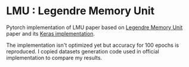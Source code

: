 # LMU : Legendre Memory Unit
Pytorch implementation of LMU paper based on [Legendre Memory Unit](https://papers.nips.cc/paper/9689-legendre-memory-units-continuous-time-representation-in-recurrent-neural-networks.pdf) paper and its [Keras implementation](https://github.com/abr/neurips2019). 

The implementation isn't optimized yet but accuracy for 100 epochs is reproduced. I copied datasets generation code used in official implementation to compare my results.
